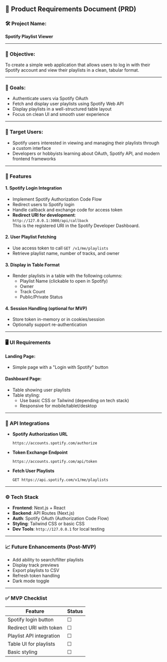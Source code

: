 ## 📄 Product Requirements Document (PRD)

### 🛠️ Project Name:
**Spotify Playlist Viewer**

---

### 📌 Objective:
To create a simple web application that allows users to log in with their Spotify account and view their playlists in a clean, tabular format.

---

### 🎯 Goals:
- Authenticate users via Spotify OAuth
- Fetch and display user playlists using Spotify Web API
- Display playlists in a well-structured table layout
- Focus on clean UI and smooth user experience

---

### 👤 Target Users:
- Spotify users interested in viewing and managing their playlists through a custom interface
- Developers or hobbyists learning about OAuth, Spotify API, and modern frontend frameworks

---

### 🔐 Features

#### 1. **Spotify Login Integration**
- Implement Spotify Authorization Code Flow
- Redirect users to Spotify login
- Handle callback and exchange code for access token
- **Redirect URI for development**:  
  `http://127.0.0.1:3000/api/callback`  
  This is the registered URI in the Spotify Developer Dashboard.

#### 2. **User Playlist Fetching**
- Use access token to call `GET /v1/me/playlists`
- Retrieve playlist name, number of tracks, and owner

#### 3. **Display in Table Format**
- Render playlists in a table with the following columns:
  - Playlist Name (clickable to open in Spotify)
  - Owner
  - Track Count
  - Public/Private Status

#### 4. **Session Handling (optional for MVP)**
- Store token in-memory or in cookies/session
- Optionally support re-authentication

---

### 🖥️ UI Requirements

#### Landing Page:
- Simple page with a "Login with Spotify" button

#### Dashboard Page:
- Table showing user playlists
- Table styling:
  - Use basic CSS or Tailwind (depending on tech stack)
  - Responsive for mobile/tablet/desktop

---

### 📶 API Integrations

- **Spotify Authorization URL**
  ```
  https://accounts.spotify.com/authorize
  ```

- **Token Exchange Endpoint**
  ```
  https://accounts.spotify.com/api/token
  ```

- **Fetch User Playlists**
  ```
  GET https://api.spotify.com/v1/me/playlists
  ```

---

### ⚙️ Tech Stack

- **Frontend**: Next.js + React
- **Backend**: API Routes (Next.js)
- **Auth**: Spotify OAuth (Authorization Code Flow)
- **Styling**: Tailwind CSS or basic CSS
- **Dev Tools**: `http://127.0.0.1` for local testing

---

### 📈 Future Enhancements (Post-MVP)
- Add ability to search/filter playlists
- Display track previews
- Export playlists to CSV
- Refresh token handling
- Dark mode toggle

---

### ✅ MVP Checklist

| Feature                  | Status |
| ------------------------ | ------ |
| Spotify login button     | ☐      |
| Redirect URI with token  | ☐      |
| Playlist API integration | ☐      |
| Table UI for playlists   | ☐      |
| Basic styling            | ☐      |
